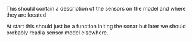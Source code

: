 This should contain a description of the sensors on the model and where 
they are located

At start this should just be a function initing the sonar but later we 
should probably read a sensor model elsewhere.

